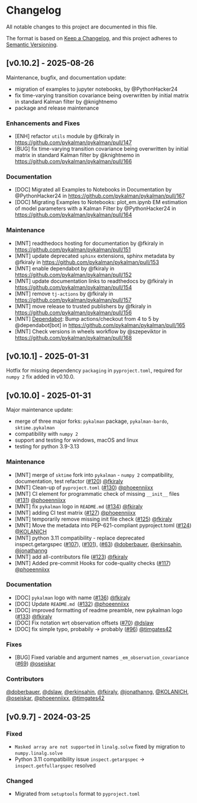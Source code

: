 # Changelog
All notable changes to this project are documented in this file.

The format is based on [Keep a Changelog](https://keepachangelog.com/en/1.0.0/),
and this project adheres to [Semantic Versioning](https://semver.org/spec/v2.0.0.html).


## [v0.10.2] - 2025-08-26

Maintenance, bugfix, and documentation update:

* migration of examples to jupyter notebooks, by @PythonHacker24
* fix time-varying transition covariance being overwritten by initial matrix in standard Kalman filter by @knightnemo
* package and release maintenance

### Enhancements and Fixes

* [ENH] refactor `utils` module by @fkiraly in https://github.com/pykalman/pykalman/pull/147
* [BUG] fix time-varying transition covariance being overwritten by initial matrix in standard Kalman filter by @knightnemo in https://github.com/pykalman/pykalman/pull/166

### Documentation

* [DOC] Migrated all Examples to Notebooks in Documentation by @PythonHacker24 in https://github.com/pykalman/pykalman/pull/167
* [DOC] Migrating Examples to Notebooks: plot_em.ipynb EM estimation of model parameters with a Kalman Filter by @PythonHacker24 in https://github.com/pykalman/pykalman/pull/164

### Maintenance

* [MNT] readthedocs hosting for documentation by @fkiraly in https://github.com/pykalman/pykalman/pull/151
* [MNT] update deprecated `sphinx` extensions, sphinx metadata by @fkiraly in https://github.com/pykalman/pykalman/pull/153
* [MNT] enable dependabot by @fkiraly in https://github.com/pykalman/pykalman/pull/152
* [MNT] update documentation links to readthedocs by @fkiraly in https://github.com/pykalman/pykalman/pull/154
* [MNT] remove `tj-actions` by @fkiraly in https://github.com/pykalman/pykalman/pull/157
* [MNT] move release to trusted publishers by @fkiraly in https://github.com/pykalman/pykalman/pull/156
* [MNT] [Dependabot](deps): Bump actions/checkout from 4 to 5 by @dependabot[bot] in https://github.com/pykalman/pykalman/pull/165
* [MNT] Check versions in wheels workflow by @szepeviktor in https://github.com/pykalman/pykalman/pull/168


## [v0.10.1] - 2025-01-31

Hotfix for missing dependency `packaging` in `pyproject.toml`, required for `numpy 2` fix added in v0.10.0.


## [v0.10.0] - 2025-01-31

Major maintenance update:

* merge of three major forks: `pykalman` package, `pykalman-bardo`, `sktime.pykalman`
* compatibility with `numpy 2`
* support and testing for windows, macOS and linux
* testing for python 3.9-3.13

### Maintenance

- [MNT] merge of `sktime` fork into `pykalman` - `numpy 2` compatibility, documentation, test refactor ([#120](https://github.com/pykalman/pykalman/pull/120)) [@fkiraly](https://github.com/fkiraly)
- [MNT] Clean-up of `pyproject.toml` ([#130](https://github.com/pykalman/pykalman/pull/130)) [@phoeenniixx](https://github.com/phoeenniixx)
- [MNT] CI element for programmatic check of missing `__init__` files ([#131](https://github.com/pykalman/pykalman/pull/131)) [@phoeenniixx](https://github.com/phoeenniixx)
- [MNT] fix `pykalman` logo in `README.md` ([#134](https://github.com/pykalman/pykalman/pull/134)) [@fkiraly](https://github.com/fkiraly)
- [MNT] adding CI test matrix ([#127](https://github.com/pykalman/pykalman/pull/127)) [@phoeenniixx](https://github.com/phoeenniixx)
- [MNT] temporarily remove missing init file check ([#125](https://github.com/pykalman/pykalman/pull/125)) [@fkiraly](https://github.com/fkiraly)
- [MNT] Move the metadata into PEP-621-compliant pyproject.toml ([#124](https://github.com/pykalman/pykalman/pull/124)) [@KOLANICH](https://github.com/KOLANICH)
- [MNT] python 3.11 compatibility - replace deprecated inspect.getargspec ([#107](https://github.com/pykalman/pykalman/pull/107)), ([#101](https://github.com/pykalman/pykalman/pull/101)), ([#63](https://github.com/pykalman/pykalman/pull/63)) [@doberbauer](https://github.com/doberbauer), [@erkinsahin](https://github.com/erkinsahin), [@jonathanng](https://github.com/jonathanng)
- [MNT] add all-contributors file ([#123](https://github.com/pykalman/pykalman/pull/123)) [@fkiraly](https://github.com/fkiraly)
- [MNT] Added pre-commit Hooks for code-quality checks ([#117](https://github.com/pykalman/pykalman/pull/117)) [@phoeenniixx](https://github.com/phoeenniixx)

### Documentation

- [DOC] `pykalman` logo with name ([#136](https://github.com/pykalman/pykalman/pull/136))  [@fkiraly](https://github.com/fkiraly)
- [DOC] Update `README.md `([#132](https://github.com/pykalman/pykalman/pull/132)) [@phoeenniixx](https://github.com/phoeenniixx)
- [DOC] improved formatting of readme preamble, new pykalman logo ([#133](https://github.com/pykalman/pykalman/pull/133)) [@fkiraly](https://github.com/fkiraly)
- [DOC] Fix notation wrt observation offsets ([#70](https://github.com/pykalman/pykalman/pull/70)) [@dslaw](https://github.com/dslaw)
- [DOC] fix simple typo, probabily -> probably ([#96](https://github.com/pykalman/pykalman/pull/96)) [@timgates42](https://github.com/timgates42)

### Fixes

- [BUG] Fixed variable and argument names `_em_observation_covariance` ([#69](https://github.com/pykalman/pykalman/pull/69)) [@oseiskar](https://github.com/oseiskar)

### Contributors
[@doberbauer](https://github.com/doberbauer), [@dslaw](https://github.com/dslaw), [@erkinsahin](https://github.com/erkinsahin), [@fkiraly](https://github.com/fkiraly), [@jonathanng](https://github.com/jonathanng), [@KOLANICH](https://github.com/KOLANICH), [@oseiskar](https://github.com/oseiskar), [@phoeenniixx](https://github.com/phoeenniixx), [@timgates42](https://github.com/timgates42)


## [v0.9.7] - 2024-03-25
### Fixed
- `Masked array are not supported` in `linalg.solve` fixed by migration to `numpy.linalg.solve`
- Python 3.11 compatibility issue `inspect.getargspec` -> `inspect.getfullargspec` resolved

### Changed
- Migrated from `setuptools` format to `pyproject.toml`
